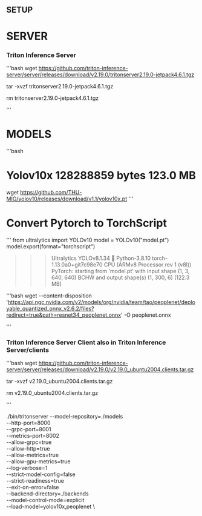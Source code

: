 ## SETUP


# SERVER

### Triton Inference Server

'''bash
wget https://github.com/triton-inference-server/server/releases/download/v2.19.0/tritonserver2.19.0-jetpack4.6.1.tgz

tar -xvzf tritonserver2.19.0-jetpack4.6.1.tgz

rm tritonserver2.19.0-jetpack4.6.1.tgz

'''



# MODELS

'''bash
# Yolov10x 128288859 bytes 123.0 MB
wget https://github.com/THU-MIG/yolov10/releases/download/v1.1/yolov10x.pt
'''
# Convert Pytorch to TorchScript

'''
from ultralytics import YOLOv10
model = YOLOv10("model.pt")
model.export(format="torchscript") 
>>> Ultralytics YOLOv8.1.34 🚀 Python-3.8.10 torch-1.13.0a0+git7c98e70 CPU (ARMv8 Processor rev 1 (v8l))
>>> PyTorch: starting from 'model.pt' with input shape (1, 3, 640, 640) BCHW and output shape(s) (1, 300, 6) (122.3 MB)

'''bash
wget --content-disposition 'https://api.ngc.nvidia.com/v2/models/org/nvidia/team/tao/peoplenet/deployable_quantized_onnx_v2.6.2/files?redirect=true&path=resnet34_peoplenet.onnx' -O peoplenet.onnx

'''


### Triton Inference Server Client also in Triton Inference Server/clients

'''bash
wget https://github.com/triton-inference-server/server/releases/download/v2.19.0/v2.19.0_ubuntu2004.clients.tar.gz

tar -xvzf v2.19.0_ubuntu2004.clients.tar.gz

rm v2.19.0_ubuntu2004.clients.tar.gz

'''



./bin/tritonserver --model-repository=./models \
	--http-port=8000 \
	--grpc-port=8001 \
	--metrics-port=8002 \
	--allow-grpc=true \
	--allow-http=true \
	--allow-metrics=true \
	--allow-gpu-metrics=true \
	--log-verbose=1 \
	--strict-model-config=false \
	--strict-readiness=true \
	--exit-on-error=false \
	--backend-directory=./backends \
    --model-control-mode=explicit \
	--load-model=yolov10x,peoplenet \
